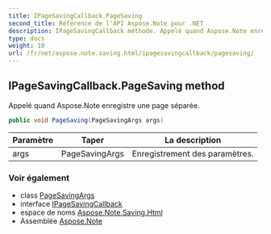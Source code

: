 ```yaml
---
title: IPageSavingCallback.PageSaving
second_title: Référence de l'API Aspose.Note pour .NET
description: IPageSavingCallback méthode. Appelé quand Aspose.Note enregistre une page séparée.
type: docs
weight: 10
url: /fr/net/aspose.note.saving.html/ipagesavingcallback/pagesaving/
---
```

## IPageSavingCallback.PageSaving method

Appelé quand Aspose.Note enregistre une page séparée.

```csharp
public void PageSaving(PageSavingArgs args)
```

| Paramètre | Taper | La description |
| --- | --- | --- |
| args | PageSavingArgs | Enregistrement des paramètres. |

### Voir également

* class [PageSavingArgs](../../pagesavingargs/)
* interface [IPageSavingCallback](../)
* espace de noms [Aspose.Note.Saving.Html](../../ipagesavingcallback/)
* Assemblée [Aspose.Note](../../../)


